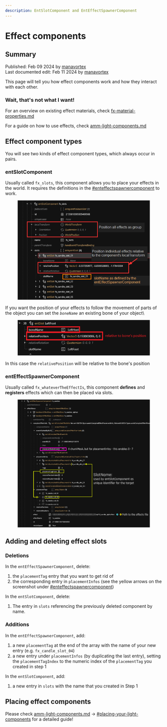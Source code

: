 ```yaml
---
description: EntSlotComponent and EntEffectSpawnerComponent
---
```


# Effect components

## Summary

Published: Feb 09 2024 by [manavortex](https://app.gitbook.com/u/NfZBoxGegfUqB33J9HXuCs6PVaC3 "mention")\
Last documented edit: Feb 11 2024 by [manavortex](https://app.gitbook.com/u/NfZBoxGegfUqB33J9HXuCs6PVaC3 "mention")

This page will tell you how effect components work and how they interact with each other.

### Wait, that's not what I want!

For an overview on existing effect materials, check [fx-material-properties.md](../../../materials/configuring-materials/fx-material-properties.md "mention")

For a guide on how to use effects, check [amm-light-components.md](../../../modding-guides/everything-else/custom-props/amm-light-components.md "mention")

## Effect component types

You will see two kinds of effect component types, which always occur in pairs.

### entSlotComponent

Usually called `fx_slots`, this component allows you to place your effects in the world. It requires the definitions in the [#enteffectspawnercomponent](effect-components.md#enteffectspawnercomponent "mention") to work.

<figure><img src="../../../../.gitbook/assets/entSlotComponent.png" alt=""><figcaption></figcaption></figure>

If you want the position of your effects to follow the movement of parts of the object you can set the _`boneName`_ an existing bone of your object\


<figure><img src="../../../../.gitbook/assets/image (198).png" alt=""><figcaption></figcaption></figure>

In this case the `relativePosition` will be relative to the bone's position

### entEffectSpawnerComponent

Usually called `fx_whateverTheEffectIs`, this component **defines** and **registers** effects which can then be placed via slots.&#x20;

<figure><img src="../../../../.gitbook/assets/entEffectSpawnerComponent.png" alt=""><figcaption></figcaption></figure>

## Adding and deleting effect slots

### Deletions

In the `entEffectSpawnerComponent`, delete:&#x20;

1. the `placementTag` entry that you want to get rid of
2. the corresponding entry in `placementInfos` (see the yellow arrows on the screenshot under [#enteffectspawnercomponent](effect-components.md#enteffectspawnercomponent "mention"))

In the `entSlotComponent`, delete:

1. The entry in `slots` referencing the previously deleted component by name.

### Additions

In the `entEffectSpawnerComponent`, add:&#x20;

1. a new `placementTag` at the end of the array with the name of your new entry (e.g. `fx_candle_slot_04`)
2. a new entry under `placementInfos` (by duplicating the last entry), setting the `placementTagIndex` to the numeric index of the `placementTag` you created in step 1

In the `entSlotComponent`, add:

1. a new entry in `slots` with the name that you created in Step 1

## Placing effect components

Please check [amm-light-components.md](../../../modding-guides/everything-else/custom-props/amm-light-components.md "mention") -> [#placing-your-light-components](../../../modding-guides/everything-else/custom-props/amm-light-components.md#placing-your-light-components "mention") for a detailed guide!

